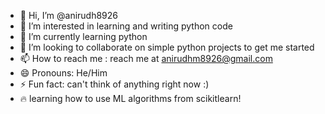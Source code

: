 - 👋 Hi, I’m @anirudh8926
- 👀 I’m interested in learning and writing python code
- 🌱 I’m currently learning python 
- 💞️ I’m looking to collaborate on simple python projects to get me started 
- 📫 How to reach me : reach me at anirudhm8926@gmail.com
- 😄 Pronouns: He/Him
- ⚡ Fun fact: can't think of anything right now :)
- 🔥 learning how to use ML algorithms from scikitlearn!

<!---
anirudh8926/anirudh8926 is a ✨ special ✨ repository because its `README.md` (this file) appears on your GitHub profile.
You can click the Preview link to take a look at your changes.
--->
